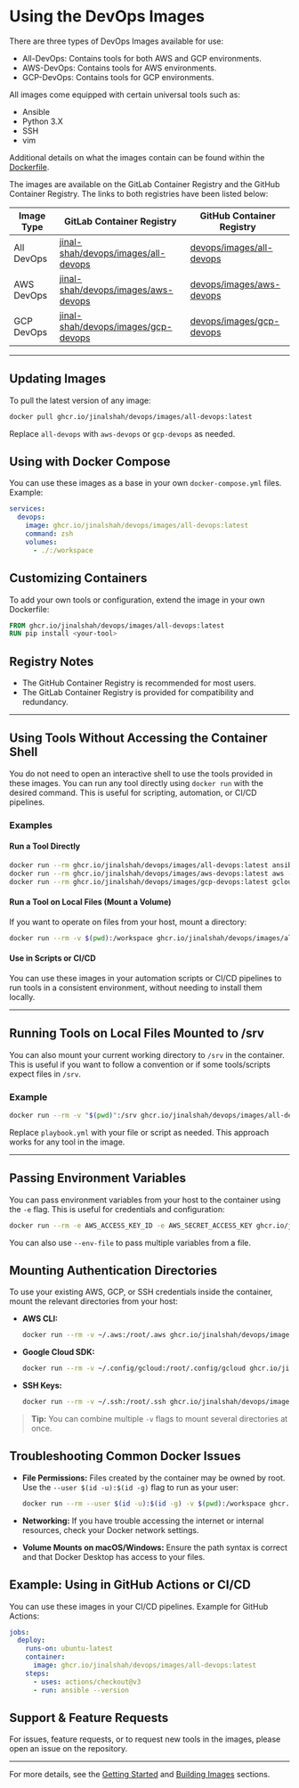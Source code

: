 # Using the DevOps Images

There are three types of DevOps Images available for use:

- All-DevOps: Contains tools for both AWS and GCP environments.
- AWS-DevOps: Contains tools for AWS environments.
- GCP-DevOps: Contains tools for GCP environments.

All images come equipped with certain universal tools such as:

- Ansible
- Python 3.X
- SSH
- vim

Additional details on what the images contain can be found within the [Dockerfile](../../Dockerfile).

The images are available on the GitLab Container Registry and the GitHub Container Registry. The links to both registries have been listed below:

| Image Type | GitLab Container Registry                                                                                     | GitHub Container Registry  |
|------------|---------------------------------------------------------------------------------------------------------------|----------------------------|
| All DevOps | [jinal-shah/devops/images/all-devops](https://gitlab.com/jinal-shah/devops/images/container_registry/2301277) | [devops/images/all-devops](https://github.com/users/jinalshah/packages/container/package/devops%2Fimages%2Fall-devops) |
| AWS DevOps | [jinal-shah/devops/images/aws-devops](https://gitlab.com/jinal-shah/devops/images/container_registry/2301280) | [devops/images/aws-devops](https://github.com/users/jinalshah/packages/container/package/devops%2Fimages%2Faws-devops) |
| GCP DevOps | [jinal-shah/devops/images/gcp-devops](https://gitlab.com/jinal-shah/devops/images/container_registry/2301282) | [devops/images/gcp-devops](https://github.com/users/jinalshah/packages/container/package/devops%2Fimages%2Fgcp-devops) |

---

## Updating Images

To pull the latest version of any image:

```bash
docker pull ghcr.io/jinalshah/devops/images/all-devops:latest
```

Replace `all-devops` with `aws-devops` or `gcp-devops` as needed.

## Using with Docker Compose

You can use these images as a base in your own `docker-compose.yml` files. Example:

```yaml
services:
  devops:
    image: ghcr.io/jinalshah/devops/images/all-devops:latest
    command: zsh
    volumes:
      - ./:/workspace
```

## Customizing Containers

To add your own tools or configuration, extend the image in your own Dockerfile:

```dockerfile
FROM ghcr.io/jinalshah/devops/images/all-devops:latest
RUN pip install <your-tool>
```

## Registry Notes

- The GitHub Container Registry is recommended for most users.
- The GitLab Container Registry is provided for compatibility and redundancy.

---

## Using Tools Without Accessing the Container Shell

You do not need to open an interactive shell to use the tools provided in these images. You can run any tool directly using `docker run` with the desired command. This is useful for scripting, automation, or CI/CD pipelines.

### Examples

#### Run a Tool Directly

```bash
docker run --rm ghcr.io/jinalshah/devops/images/all-devops:latest ansible --version
docker run --rm ghcr.io/jinalshah/devops/images/aws-devops:latest aws --version
docker run --rm ghcr.io/jinalshah/devops/images/gcp-devops:latest gcloud --version
```

#### Run a Tool on Local Files (Mount a Volume)

If you want to operate on files from your host, mount a directory:

```bash
docker run --rm -v $(pwd):/workspace ghcr.io/jinalshah/devops/images/all-devops:latest ansible-playbook /workspace/playbook.yml
```

#### Use in Scripts or CI/CD

You can use these images in your automation scripts or CI/CD pipelines to run tools in a consistent environment, without needing to install them locally.

---

## Running Tools on Local Files Mounted to /srv

You can also mount your current working directory to `/srv` in the container. This is useful if you want to follow a convention or if some tools/scripts expect files in `/srv`.

### Example

```bash
docker run --rm -v "$(pwd)":/srv ghcr.io/jinalshah/devops/images/all-devops:latest ansible-playbook /srv/playbook.yml
```

Replace `playbook.yml` with your file or script as needed. This approach works for any tool in the image.

---

## Passing Environment Variables

You can pass environment variables from your host to the container using the `-e` flag. This is useful for credentials and configuration:

```bash
docker run --rm -e AWS_ACCESS_KEY_ID -e AWS_SECRET_ACCESS_KEY ghcr.io/jinalshah/devops/images/aws-devops:latest aws s3 ls
```

You can also use `--env-file` to pass multiple variables from a file.

## Mounting Authentication Directories

To use your existing AWS, GCP, or SSH credentials inside the container, mount the relevant directories from your host:

- **AWS CLI:**

  ```bash
  docker run --rm -v ~/.aws:/root/.aws ghcr.io/jinalshah/devops/images/aws-devops:latest aws s3 ls
  ```

- **Google Cloud SDK:**

  ```bash
  docker run --rm -v ~/.config/gcloud:/root/.config/gcloud ghcr.io/jinalshah/devops/images/gcp-devops:latest gcloud auth list
  ```

- **SSH Keys:**

  ```bash
  docker run --rm -v ~/.ssh:/root/.ssh ghcr.io/jinalshah/devops/images/all-devops:latest ssh user@host
  ```

> **Tip:** You can combine multiple `-v` flags to mount several directories at once.

## Troubleshooting Common Docker Issues

- **File Permissions:** Files created by the container may be owned by root. Use the `--user $(id -u):$(id -g)` flag to run as your user:

  ```bash
  docker run --rm --user $(id -u):$(id -g) -v $(pwd):/workspace ghcr.io/jinalshah/devops/images/all-devops:latest touch /workspace/test.txt
  ```

- **Networking:** If you have trouble accessing the internet or internal resources, check your Docker network settings.
- **Volume Mounts on macOS/Windows:** Ensure the path syntax is correct and that Docker Desktop has access to your files.

## Example: Using in GitHub Actions or CI/CD

You can use these images in your CI/CD pipelines. Example for GitHub Actions:

```yaml
jobs:
  deploy:
    runs-on: ubuntu-latest
    container:
      image: ghcr.io/jinalshah/devops/images/all-devops:latest
    steps:
      - uses: actions/checkout@v3
      - run: ansible --version
```

## Support & Feature Requests

For issues, feature requests, or to request new tools in the images, please open an issue on the repository.

---

For more details, see the [Getting Started](../index.md) and [Building Images](../build-images/index.md) sections.

